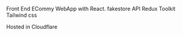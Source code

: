 Front End ECommy WebApp with React. 
fakestore API
Redux Toolkit
Tailwind css

Hosted in Cloudflare
